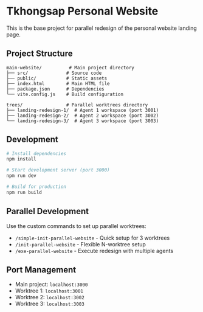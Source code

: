 # Tkhongsap Personal Website

This is the base project for parallel redesign of the personal website landing page.

## Project Structure

```
main-website/          # Main project directory
├── src/              # Source code
├── public/           # Static assets
├── index.html        # Main HTML file
├── package.json      # Dependencies
└── vite.config.js    # Build configuration

trees/                # Parallel worktrees directory
├── landing-redesign-1/  # Agent 1 workspace (port 3001)
├── landing-redesign-2/  # Agent 2 workspace (port 3002)
└── landing-redesign-3/  # Agent 3 workspace (port 3003)
```

## Development

```bash
# Install dependencies
npm install

# Start development server (port 3000)
npm run dev

# Build for production
npm run build
```

## Parallel Development

Use the custom commands to set up parallel worktrees:

- `/simple-init-parallel-website` - Quick setup for 3 worktrees
- `/init-parallel-website` - Flexible N-worktree setup
- `/exe-parallel-website` - Execute redesign with multiple agents

## Port Management

- Main project: `localhost:3000`
- Worktree 1: `localhost:3001`
- Worktree 2: `localhost:3002`
- Worktree 3: `localhost:3003`